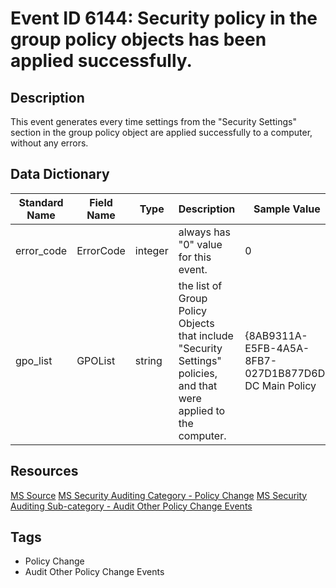 # Event ID 6144: Security policy in the group policy objects has been applied successfully.

## Description
This event generates every time settings from the "Security Settings" section in the group policy object are applied successfully to a computer, without any errors.

## Data Dictionary
|Standard Name|Field Name|Type|Description|Sample Value|
|---|---|---|---|---|
|error_code|ErrorCode|integer|always has "0" value for this event.|0|
|gpo_list|GPOList|string|the list of Group Policy Objects that include "Security Settings" policies, and that were applied to the computer.|{8AB9311A-E5FB-4A5A-8FB7-027D1B877D6D} DC Main Policy|

## Resources
[MS Source](https://github.com/MicrosoftDocs/windows-itpro-docs/blob/public/windows/security/threat-protection/auditing/event-6144.md)
[MS Security Auditing Category - Policy Change](https://docs.microsoft.com/en-us/windows/security/threat-protection/auditing/advanced-security-audit-policy-settings#policy-change)
[MS Security Auditing Sub-category - Audit Other Policy Change Events](https://github.com/MicrosoftDocs/windows-itpro-docs/tree/master/windows/security/threat-protection/auditing/audit-other-policy-change-events.md)

## Tags
* Policy Change
* Audit Other Policy Change Events
